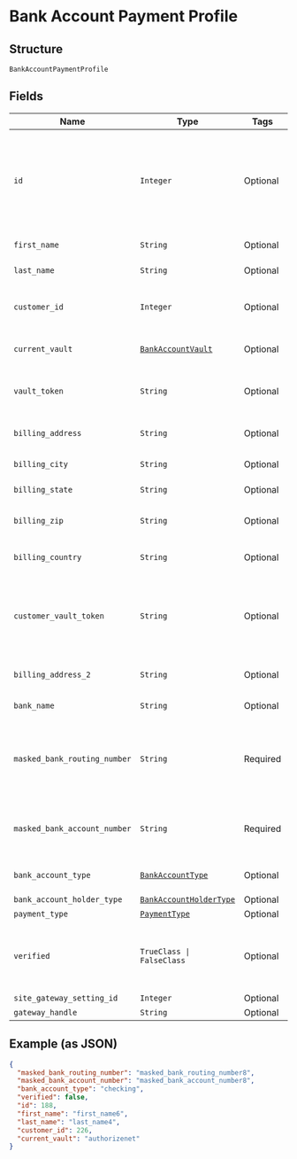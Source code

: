 
# Bank Account Payment Profile

## Structure

`BankAccountPaymentProfile`

## Fields

| Name | Type | Tags | Description |
|  --- | --- | --- | --- |
| `id` | `Integer` | Optional | The Chargify-assigned ID of the stored bank account. This value can be used as an input to payment_profile_id when creating a subscription, in order to re-use a stored payment profile for the same customer |
| `first_name` | `String` | Optional | The first name of the bank account holder |
| `last_name` | `String` | Optional | The last name of the bank account holder |
| `customer_id` | `Integer` | Optional | The Chargify-assigned id for the customer record to which the bank account belongs |
| `current_vault` | [`BankAccountVault`](../../doc/models/bank-account-vault.md) | Optional | The vault that stores the payment profile with the provided vault_token. |
| `vault_token` | `String` | Optional | The “token” provided by your vault storage for an already stored payment profile |
| `billing_address` | `String` | Optional | The current billing street address for the bank account |
| `billing_city` | `String` | Optional | The current billing address city for the bank account |
| `billing_state` | `String` | Optional | The current billing address state for the bank account |
| `billing_zip` | `String` | Optional | The current billing address zip code for the bank account |
| `billing_country` | `String` | Optional | The current billing address country for the bank account |
| `customer_vault_token` | `String` | Optional | (only for Authorize.Net CIM storage): the customerProfileId for the owner of the customerPaymentProfileId provided as the vault_token. |
| `billing_address_2` | `String` | Optional | The current billing street address, second line, for the bank account |
| `bank_name` | `String` | Optional | The bank where the account resides |
| `masked_bank_routing_number` | `String` | Required | A string representation of the stored bank routing number with all but the last 4 digits marked with X’s (i.e. ‘XXXXXXX1111’). payment_type will be bank_account |
| `masked_bank_account_number` | `String` | Required | A string representation of the stored bank account number with all but the last 4 digits marked with X’s (i.e. ‘XXXXXXX1111’) |
| `bank_account_type` | [`BankAccountType`](../../doc/models/bank-account-type.md) | Optional | Defaults to checking<br>**Default**: `BankAccountType::CHECKING` |
| `bank_account_holder_type` | [`BankAccountHolderType`](../../doc/models/bank-account-holder-type.md) | Optional | Defaults to personal |
| `payment_type` | [`PaymentType`](../../doc/models/payment-type.md) | Optional | - |
| `verified` | `TrueClass \| FalseClass` | Optional | denotes whether a bank account has been verified by providing the amounts of two small deposits made into the account<br>**Default**: `false` |
| `site_gateway_setting_id` | `Integer` | Optional | - |
| `gateway_handle` | `String` | Optional | - |

## Example (as JSON)

```json
{
  "masked_bank_routing_number": "masked_bank_routing_number8",
  "masked_bank_account_number": "masked_bank_account_number8",
  "bank_account_type": "checking",
  "verified": false,
  "id": 188,
  "first_name": "first_name6",
  "last_name": "last_name4",
  "customer_id": 226,
  "current_vault": "authorizenet"
}
```

